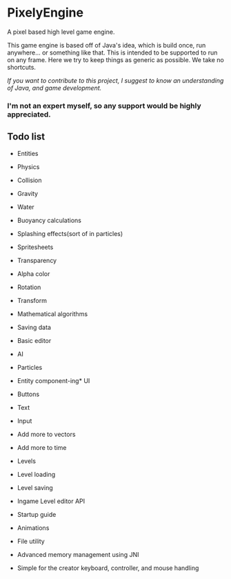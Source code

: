 # PixelyEngine
A pixel based high level game engine.

This game engine is based off of Java's idea, which is build once, run anywhere... or something like that.
This is intended to be supported to run on any frame.
Here we try to keep things as generic as possible. We take no shortcuts.


*If you want to contribute to this project, I suggest to know an understanding of Java, and game development.*
### I'm not an expert myself, so any support would be highly appreciated.

## Todo list

* Entities

* Physics
* Collision
* Gravity
* Water
* Buoyancy calculations
* Splashing effects(sort of in particles)
	
* Spritesheets
* Transparency
* Alpha color
* Rotation
* Transform
* Mathematical algorithms
* Saving data
* Basic editor
* AI
* Particles
* Entity component-ing* UI
* Buttons
* Text
* Input
* Add more to vectors
* Add more to time
	
* Levels
* Level loading
* Level saving
* Ingame Level editor API
	
* Startup guide
* Animations
* File utility
* Advanced memory management using JNI
* Simple for the creator keyboard, controller, and mouse handling
